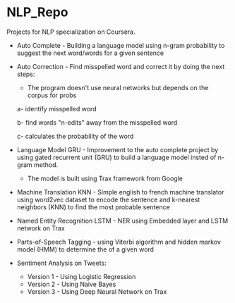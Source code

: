 # NLP_Repo

Projects for NLP specialization on Coursera.

* Auto Complete - Building a language model using n-gram probability to suggest the next word/words for a given sentence

* Auto Correction - Find misspelled word and correct it by doing the next steps:
	* The program doesn't use neural networks but depends on the corpus for probs
	
	a- identify misspelled word
	
	b- find words "n-edits" away from the misspelled word
	
	c- calculates the probability of the word
	

* Language Model GRU - Improvement to the auto complete project by using gated recurrent unit (GRU) to build a language model insted of n-gram method.
	* The model is built using Trax framework from Google

* Machine Translation KNN - Simple english to french machine translator using word2vec dataset to encode the sentence and k-nearest neighbors (KNN) to find the most probable sentence

* Named Entity Recognition LSTM - NER using Embedded layer and LSTM network on Trax

* Parts-of-Speech Tagging - using Viterbi algorithm and hidden markov model (HMM) to determine the <PoS> of a given word


* Sentiment Analysis on Tweets:
	* Version 1 - Using Logistic Regression
	* Version 2 - Using Naive Bayes
	* Version 3 - Using Deep Neural Network on Trax
